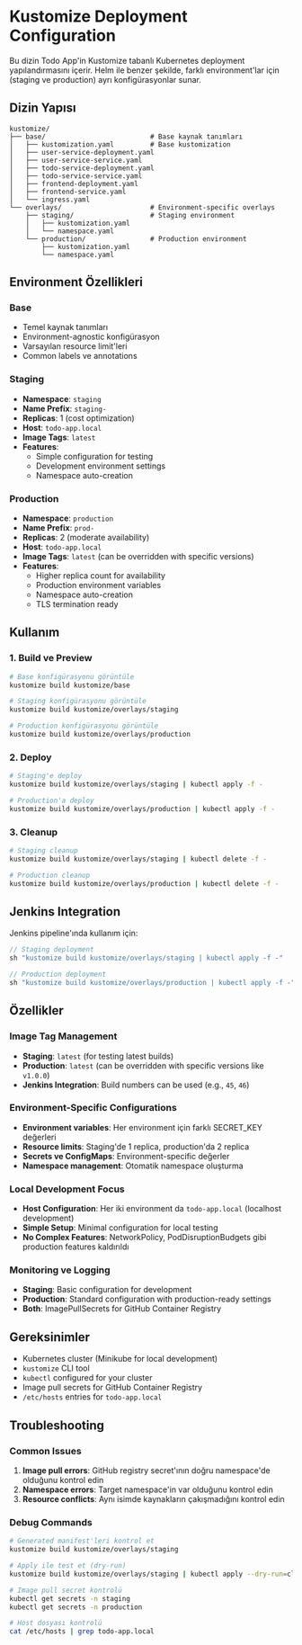 # Kustomize Deployment Configuration

Bu dizin Todo App'in Kustomize tabanlı Kubernetes deployment yapılandırmasını içerir. Helm ile benzer şekilde, farklı environment'lar için (staging ve production) ayrı konfigürasyonlar sunar.

## Dizin Yapısı

```
kustomize/
├── base/                          # Base kaynak tanımları
│   ├── kustomization.yaml         # Base kustomization
│   ├── user-service-deployment.yaml
│   ├── user-service-service.yaml
│   ├── todo-service-deployment.yaml
│   ├── todo-service-service.yaml
│   ├── frontend-deployment.yaml
│   ├── frontend-service.yaml
│   └── ingress.yaml
└── overlays/                      # Environment-specific overlays
    ├── staging/                   # Staging environment
    │   ├── kustomization.yaml
    │   └── namespace.yaml
    └── production/                # Production environment
        ├── kustomization.yaml
        └── namespace.yaml
```

## Environment Özellikleri

### Base
- Temel kaynak tanımları
- Environment-agnostic konfigürasyon
- Varsayılan resource limit'leri
- Common labels ve annotations

### Staging
- **Namespace**: `staging`
- **Name Prefix**: `staging-`
- **Replicas**: 1 (cost optimization)
- **Host**: `todo-app.local`
- **Image Tags**: `latest`
- **Features**:
  - Simple configuration for testing
  - Development environment settings
  - Namespace auto-creation

### Production
- **Namespace**: `production`
- **Name Prefix**: `prod-`
- **Replicas**: 2 (moderate availability)
- **Host**: `todo-app.local`
- **Image Tags**: `latest` (can be overridden with specific versions)
- **Features**:
  - Higher replica count for availability
  - Production environment variables
  - Namespace auto-creation
  - TLS termination ready

## Kullanım

### 1. Build ve Preview

```bash
# Base konfigürasyonu görüntüle
kustomize build kustomize/base

# Staging konfigürasyonu görüntüle
kustomize build kustomize/overlays/staging

# Production konfigürasyonu görüntüle
kustomize build kustomize/overlays/production
```

### 2. Deploy

```bash
# Staging'e deploy
kustomize build kustomize/overlays/staging | kubectl apply -f -

# Production'a deploy
kustomize build kustomize/overlays/production | kubectl apply -f -
```

### 3. Cleanup

```bash
# Staging cleanup
kustomize build kustomize/overlays/staging | kubectl delete -f -

# Production cleanup
kustomize build kustomize/overlays/production | kubectl delete -f -
```

## Jenkins Integration

Jenkins pipeline'ında kullanım için:

```groovy
// Staging deployment
sh "kustomize build kustomize/overlays/staging | kubectl apply -f -"

// Production deployment
sh "kustomize build kustomize/overlays/production | kubectl apply -f -"
```

## Özellikler

### Image Tag Management
- **Staging**: `latest` (for testing latest builds)
- **Production**: `latest` (can be overridden with specific versions like `v1.0.0`)
- **Jenkins Integration**: Build numbers can be used (e.g., `45`, `46`)

### Environment-Specific Configurations
- **Environment variables**: Her environment için farklı SECRET_KEY değerleri
- **Resource limits**: Staging'de 1 replica, production'da 2 replica
- **Secrets ve ConfigMaps**: Environment-specific değerler
- **Namespace management**: Otomatik namespace oluşturma

### Local Development Focus
- **Host Configuration**: Her iki environment da `todo-app.local` (localhost development)
- **Simple Setup**: Minimal configuration for local testing
- **No Complex Features**: NetworkPolicy, PodDisruptionBudgets gibi production features kaldırıldı

### Monitoring ve Logging
- **Staging**: Basic configuration for development
- **Production**: Standard configuration with production-ready settings
- **Both**: ImagePullSecrets for GitHub Container Registry

## Gereksinimler

- Kubernetes cluster (Minikube for local development)
- `kustomize` CLI tool
- `kubectl` configured for your cluster
- Image pull secrets for GitHub Container Registry
- `/etc/hosts` entries for `todo-app.local`

## Troubleshooting

### Common Issues

1. **Image pull errors**: GitHub registry secret'ının doğru namespace'de olduğunu kontrol edin
2. **Namespace errors**: Target namespace'in var olduğunu kontrol edin
3. **Resource conflicts**: Aynı isimde kaynakların çakışmadığını kontrol edin

### Debug Commands

```bash
# Generated manifest'leri kontrol et
kustomize build kustomize/overlays/staging

# Apply ile test et (dry-run)
kustomize build kustomize/overlays/staging | kubectl apply --dry-run=client -f -

# Image pull secret kontrolü
kubectl get secrets -n staging
kubectl get secrets -n production

# Host dosyası kontrolü
cat /etc/hosts | grep todo-app.local
```
